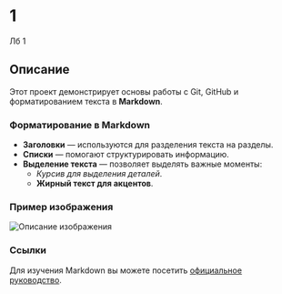 # 1

Лб 1

## Описание

Этот проект демонстрирует основы работы с Git, GitHub и форматированием текста в **Markdown**.

### Форматирование в Markdown

- **Заголовки** — используются для разделения текста на разделы.
- **Списки** — помогают структурировать информацию.
- **Выделение текста** — позволяет выделять важные моменты:
    - _Курсив для выделения деталей_.
    - **Жирный текст для акцентов**.

### Пример изображения

![Описание изображения](images/avatar.jpg)

### Ссылки

Для изучения Markdown вы можете посетить [официальное руководство](https://www.markdownguide.org).

